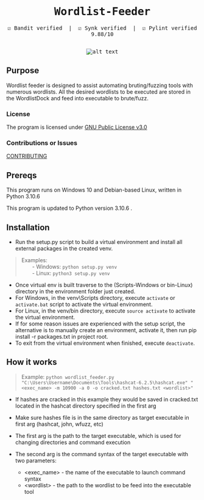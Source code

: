 <div align="center" style="font-family: monospace">
<h1>Wordlist-Feeder</h1>
&#9745;&#65039; Bandit verified &nbsp;|&nbsp; &#9745;&#65039; Synk verified &nbsp;|&nbsp; &#9745;&#65039; Pylint verified 9.88/10
<br><br>

![alt text](https://github.com/ngimb64/Wordlist-Feeder/blob/main/WordlistFeeder.png?raw=true)
</div>

## Purpose
Wordlist feeder is designed to assist automating bruting/fuzzing tools with numerous wordlists.
All the desired wordlists to be executed are stored in the WordlistDock and feed into executable to brute/fuzz.

### License
The program is licensed under [GNU Public License v3.0](LICENSE.md)

### Contributions or Issues
[CONTRIBUTING](CONTRIBUTING.md)

## Prereqs
This program runs on Windows 10 and Debian-based Linux, written in Python 3.10.6

This program is updated to Python version 3.10.6 .

## Installation
- Run the setup.py script to build a virtual environment and install all external packages in the created venv.

> Examples:<br> 
>       &emsp;&emsp;- Windows:  `python setup.py venv`<br>
>       &emsp;&emsp;- Linux:  `python3 setup.py venv`

- Once virtual env is built traverse to the (Scripts-Windows or bin-Linux) directory in the environment folder just created.
- For Windows, in the venv\Scripts directory, execute `activate` or `activate.bat` script to activate the virtual environment.
- For Linux, in the venv/bin directory, execute `source activate` to activate the virtual environment.
- If for some reason issues are experienced with the setup script, the alternative is to manually create an environment, activate it, then run pip install -r packages.txt in project root.
- To exit from the virtual environment when finished, execute `deactivate`.

## How it works
> Example: `python wordlist_feeder.py "C:\Users\Username\Documents\Tools\hashcat-6.2.5\hashcat.exe" "<exec_name> -m 10900 -a 0 -o cracked.txt hashes.txt <wordlist>"`

- If hashes are cracked in this example they would be saved in cracked.txt located in the hashcat directory specified in the first arg

- Make sure hashes file is in the same directory as target executable in first arg (hashcat, john, wfuzz, etc)
- The first arg is the path to the target executable, which is used for changing directories and command execution
- The second arg is the command syntax of the target executable with two parameters:
  - <exec_name> - the name of the executable to launch command syntax
  - \<wordlist> - the path to the wordlist to be feed into the executable tool